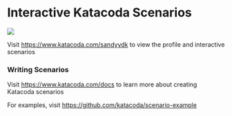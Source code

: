 # Interactive Katacoda Scenarios

[![](http://shields.katacoda.com/katacoda/sandyydk/count.svg)](https://www.katacoda.com/sandyydk "Get your profile on Katacoda.com")

Visit https://www.katacoda.com/sandyydk to view the profile and interactive scenarios

### Writing Scenarios
Visit https://www.katacoda.com/docs to learn more about creating Katacoda scenarios

For examples, visit https://github.com/katacoda/scenario-example
